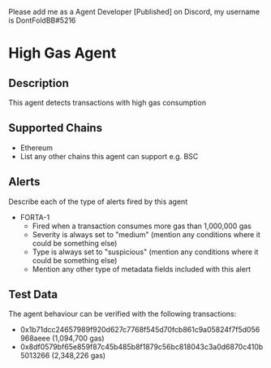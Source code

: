 Please add me as a Agent Developer [Published] on Discord, my username is DontFoldBB#5216

# High Gas Agent

## Description

This agent detects transactions with high gas consumption

## Supported Chains

-   Ethereum
-   List any other chains this agent can support e.g. BSC

## Alerts

Describe each of the type of alerts fired by this agent

-   FORTA-1
    -   Fired when a transaction consumes more gas than 1,000,000 gas
    -   Severity is always set to "medium" (mention any conditions where it could be something else)
    -   Type is always set to "suspicious" (mention any conditions where it could be something else)
    -   Mention any other type of metadata fields included with this alert

## Test Data

The agent behaviour can be verified with the following transactions:

-   0x1b71dcc24657989f920d627c7768f545d70fcb861c9a05824f7f5d056968aeee (1,094,700 gas)
-   0x8df0579bf65e859f87c45b485b8f1879c56bc818043c3a0d6870c410b5013266 (2,348,226 gas)
